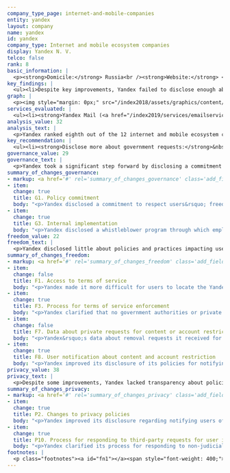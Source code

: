 ```yaml
---
company_type_page: internet-and-mobile-companies
entity: yandex
layout: company
name: yandex
id: yandex
company_type: Internet and mobile ecosystem companies
display: Yandex N. V.
telco: false
rank: 8
basic_information: | 
  <p><strong>Domicile:</strong> Russia<br /><strong>Website:</strong> <a href="http://www.yandex.com">www.yandex.com</a>&nbsp;</p>
key_findings: | 
  <ul><li>Despite key improvements, Yandex failed to disclose enough about policies affecting users&rsquo; freedom of expression and privacy.</li><li>It made notable strides by publishing a formal commitment to respect users&rsquo; freedom of expression and privacy rights, but otherwise lacked evidence of strong governance and oversight over human rights commitments across the company&rsquo;s operations.</li><li>Yandex disclosed almost nothing about how it handles government demands to restrict content or to hand over user data, although there are no legal barriers to disclosing at least some information about its processes for responding to these types of requests.</li></ul>
graph: | 
  <p><img style="margin: 0px;" src="/index2018/assets/graphics/content/scores_company8.png" /></p>
services_evaluated: | 
  <ul><li><strong>Yandex Mail (<a href="/index2019/services/emailservice/">Email</a>)</strong></li><li><strong>Yandex Search (<a href="/index2019/services/search/">Search engine</a>)</strong></li><li><strong>Yandex Disk (<a href="/index2019/services/cloudservices/">Cloud service</a>)</strong></li></ul>
analysis_value: 32
analysis_text: | 
  <p>Yandex ranked eighth out of the 12 internet and mobile ecosystem companies evaluated, disclosing little about its policies and practices affecting freedom of expression and privacy.<a href="#fn1"><sup><strong>1</strong></sup></a> The company made some substantive improvements, including by publishing a commitment to respect users&rsquo; freedom of expression and privacy rights. It also improved its disclosure of policies affecting users&rsquo; freedom of expression and privacy rights, but still lagged behind most other internet and mobile ecosystem companies evaluated. It disclosed almost nothing about government requests it receives for user information, and its disclosure of its freedom of expression policies lagged behind its Russian peer, Mail.Ru. While Yandex operates in an increasingly restrictive internet environment that discourages companies from publicly committing to protect human rights, the company could still be more transparent about key policies affecting users&rsquo; freedom of expression and privacy.<br /><br /></p><hr /><p><br /><strong>Yandex N.V.</strong> provides a range of internet-based services in Russia and internationally, with products and services that include Yandex Search, the largest search engine in Russia, and email, cloud storage, and maps.</p><p><strong>Market cap:</strong> USD 12.4 billion<a href="#fn2"><sup><strong>2</strong></sup></a><br /><strong>NasdaqGS:</strong> YNDX</p>
key_recommendation: | 
  <ul><li><strong>Disclose more about government requests:</strong>&nbsp;Yandex should disclose data about how it responds to government requests to remove content or deactivate accounts, and to hand over user data.</li><li><strong>Improve governance oversight:</strong>&nbsp;Yandex should put processes in place to strengthen institutional oversight over freedom of expression and privacy issues at the company.</li><li><strong>Clarify handling of user information:</strong>&nbsp;Yandex should disclose more about its handling of user information and its policies to keep user information secure.</li></ul>
governance_value: 29
governance_text: | 
  <p>Yandex took a significant step forward by disclosing a commitment to respect users&rsquo; freedom of expression and privacy rights in accordance with international human rights standards (G1), but otherwise had weak disclosure of its governance and oversight over human rights issues, scoring below most of the internet and mobile ecosystem companies evaluated.<a href="#fn3"><sup><strong>3</strong></sup></a> It disclosed little about whether it carries out human rights due diligence&mdash;although it revealed that it considers how laws affect privacy in the jurisdictions where it operates (G4). Yandex disclosed that it provides a mechanism for users to submit freedom of expression and privacy related complaints, however, it failed to disclose its procedures for providing remedy (G6).</p>
summary_of_changes_governance:
- markup: <a href='#' rel='summary_of_changes_governance' class='add_fieldset dashicons-before dashicons-plus'><span>Add fieldset</span></a>
- item:
  change: true
  title: G1. Policy commitment
  body: "<p>Yandex disclosed a commitment to respect users&rsquo; freedom of expression and privacy rights in accordance with international human rights standards.</p>"
- item:
  change: true
  title: G3. Internal implementation
  body: "<p>Yandex disclosed a whistleblower program through which employees can report concerns related to freedom of expression and privacy.</p>"
freedom_value: 22
freedom_text: | 
  <p>Yandex disclosed little about policies and practices impacting users&rsquo; freedom of expression. The terms of service for Yandex Disk were easy to find, but not for Yandex Search, and its terms for Yandex Mail were more difficult to find than in the previous year (F1). These terms did not clarify if and how users would be notified of changes (F2). The company also lacked clear and comprehensive disclosure about the rules and how they are enforced, although it clarified that no government authorities or private entities receive priority consideration when flagging content to be restricted for violating the company&rsquo;s rules (F3). It also failed to disclose any data about actions it took to enforce its rules (F4).</p><p>Yandex disclosed some information about how it handles government and private requests to restrict content or accounts (F5-F7), although this disclosure was minimal. The company disclosed limited information about its process for responding to government and private requests for content and account restrictions (F5), and published no data on the number of government and private requests it receives or complies with (F6, F7). While Yandex had published some information about the content removed as a result of requests made under Russia's Right to Be Forgotten Law, it lost points since this information is now outdated (F7).</p>
summary_of_changes_freedom:
- markup: <a href='#' rel='summary_of_changes_freedom' class='add_fieldset dashicons-before dashicons-plus'><span>Add fieldset</span></a>
- item:
  change: false
  title: F1. Access to terms of service
  body: "<p>Yandex made it more difficult for users to locate the Yandex Mail terms of service.</p>"
- item:
  change: true
  title: F3. Process for terms of service enforcement
  body: "<p>Yandex clarified that no government authorities or private entities receive priority consideration when flagging content to be restricted for violating the rules on Yandex Search.</p>"
- item:
  change: false
  title: F7. Data about private requests for content or account restriction
  body: "<p>Yandex&rsquo;s data about removal requests it received for Yandex Search through Russia&rsquo;s Right to be Forgotten law was outdated.</p>"
- item:
  change: true
  title: F8. User notification about content and account restriction
  body: "<p>Yandex improved its disclosure of its policies for notifying users when it restricts their accounts on Yandex Mail and Yandex Disk.</p>"
privacy_value: 38
privacy_text: | 
  <p>Despite some improvements, Yandex lacked transparency about policies affecting privacy in key areas. The company was especially opaque about how it handles user information. It revealed some information about what types of user data it collects (P3), shares (P4), and for what purpose (P5), but it revealed nothing about its data retention policies (P6), or if users can obtain a copy of the information the company holds about them (P8). It also failed to disclose whether and how it tracks users across the internet (P9). However, while Yandex lacked clarity about what options users have to control what data the company collects and shares about them, it was one of the few companies to disclose options users have to control how their data is used for targeted advertising (P7).</p><p>Yandex disclosed almost nothing about how it handles third-party requests for user information (P10-P12). The company earned some credit for improving its disclosure of how it responds to government requests for user data, but its disclosure about private requests was less clear (P10). It provided no data about these types of requests that it received and with which it complied (P11). Since Russian authorities may have direct access to communications data, companies may not be aware of the frequency or scope of user information accessed by authorities.<a href="#fn4"><sup><strong>4</strong></sup></a> Still, it could disclose its processes for dealing with government requests in the cases they occur.</p><p>On a positive note, Yandex had stronger disclosure of its security policies than most internet and mobile ecosystem companies (P13-P18). It received the second-highest score after Apple for its disclosure of its encryption policies (P16), and provided relatively strong disclosure about its bug bounty program for addressing security vulnerabilities (P14). Like most of its peers, Yandex provided no information about how it responds to data breaches (P15).</p>
summary_of_changes_privacy:
- markup: <a href='#' rel='summary_of_changes_privacy' class='add_fieldset dashicons-before dashicons-plus'><span>Add fieldset</span></a>
- item:
  change: true
  title: P2. Changes to privacy policies
  body: "<p>Yandex improved its disclosure regarding notifying users of changes to its privacy policies.</p>"
- item:
  change: true
  title: P10. Process for responding to third-party requests for user information
  body: "<p>Yandex clarified its process for responding to non-judicial government requests and disclosed a commitment to carry out due diligence on government requests for user data before deciding how to respond.</p>"
footnotes: | 
  <p class="footnotes"><a id="fn1"></a><span style="font-weight: 400;">[1]</span> The research period for the 2019 Index ran from January 13, 2018 to February 8, 2019. Policies that came into effect after February 8, 2019 were not evaluated in this Index.</p><p class="footnotes"><a id="fn2"></a><span style="font-weight: 400;">[2]</span> Bloomberg Markets, Accessed April 18, 2019, <a href="https://www.bloomberg.com/quote/YNDX:US">www.bloomberg.com/quote/YNDX:US</a>&nbsp;</p><p class="footnotes"><a id="fn3"></a><span style="font-weight: 400;">[3]</span> &ldquo;About Yandex,&rdquo; <a href="https://yandex.com/company/general_info/yandex_today">yandex.com/company/general_info/yandex_today</a> &nbsp;</p><p class="footnotes"><a id="fn4"></a><span style="font-weight: 400;">[4]</span> Andrei Soldatov and Irina Borogan, &ldquo;Inside the Red Web: Russia&rsquo;s Back Door onto the Internet &ndash; Extract,&rdquo; The Guardian, September 8, 2015, <a href="http://www.theguardian.com/world/2015/sep/08/red-web-book-russia-internet">www.theguardian.com/world/2015/sep/08/red-web-book-russia-internet</a>&nbsp;</p>
---
```

